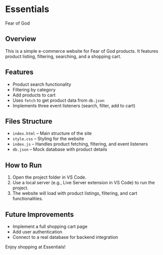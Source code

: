 # Essentials
Fear of God
## Overview
This is a simple e-commerce website for Fear of God products. It features product listing, filtering, searching, and a shopping cart.

## Features
- Product search functionality
- Filtering by category
- Add products to cart
- Uses `fetch` to get product data from `db.json`
- Implements three event listeners (search, filter, add to cart)

## Files Structure
- `index.html` – Main structure of the site
- `style.css` – Styling for the website
- `index.js` – Handles product fetching, filtering, and event listeners
- `db.json` – Mock database with product details

## How to Run
1. Open the project folder in VS Code.
2. Use a local server (e.g., Live Server extension in VS Code) to run the project.
3. The website will load with product listings, filtering, and cart functionalities.

## Future Improvements
- Implement a full shopping cart page
- Add user authentication
- Connect to a real database for backend integration

Enjoy shopping at Essentials!
